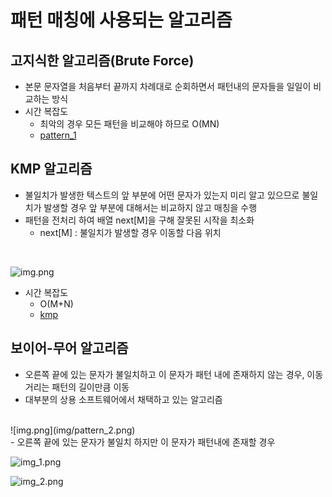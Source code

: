 # 패턴 매칭에 사용되는 알고리즘
## 고지식한 알고리즘(Brute Force)
  - 본문 문자열을 처음부터 끝까지 차례대로 순회하면서 패턴내의 문자들을 일일이 비교하는 방식
  - 시간 복잡도
    - 최악의 경우 모든 패턴을 비교해야 하므로 O(MN)
    - [pattern_1](250212/pattern_1.py)  

## KMP 알고리즘
  - 불일치가 발생한 텍스트의 앞 부분에 어떤 문자가 있는지 미리 알고 있으므로 불일치가 발생할 경우 앞 부분에 대해서는 비교하지 않고 매칭을 수행
  - 패턴을 전처리 하여 배열 next[M]을 구해 잘못된 시작을 최소화
    - next[M] : 불일치가 발생할 경우 이동할 다음 위치
<br>
      
![img.png](img/KMP_1.png)
<br>
  - 시간 복잡도
    - O(M+N)
    - [kmp](250212/kmp.py)

## 보이어-무어 알고리즘
  - 오른쪽 끝에 있는 문자가 불일치하고 이 문자가 패턴 내에 존재하지 않는 경우, 이동거리는 패턴의 길이만큼 이동
  - 대부분의 상용 소프트웨어에서 채택하고 있는 알고리즘
<br>
![img.png](img/pattern_2.png)
    
<br>
  - 오른쪽 끝에 있는 문자가 불일치 하지만 이 문자가 패턴내에 존재할 경우
<br>

![img_1.png](img/pattern_3.png)
<br>

![img_2.png](img/pattern_4.png)
<br>



